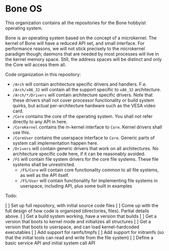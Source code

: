 # Bone OS

This organization contains all the repositories for the Bone hobbyist operating system.

Bone is an operating system based on the concept of a microkernel. The kernel of Bone will have a reduced API set, and small interface. For performance reasons, we will not stick precisely to the microkernel paradigm though; daemons that are needed by most processes will live in the kernel memory space. Still, the address spaces will be distinct and only the Core will access them all.

Code organization in this repository:

* `/Arch` will contain architecture specific drivers and handlers. F.e. `/Arch/x86_32` will contain all the support specific to `x86_32` architecture.
* `/Arch/*/Drivers` will contain architecture specific drivers. Note that these drivers shall not cover processor functionality or build system quirks, but actual per-architecture hardware such as the VESA video card.
* `/Core` contains the core of the operating system. You shall not refer directly to any API in here.
* `/CoreKernel` contains the in-kernel interface to `Core`. Kernel drivers shall use this.
* `/CoreUser` contains the userspace interface to `Core`. Generic parts of system call implementation happen here.
* `/Drivers` will contain generic drivers that work on all architectures. No architecture specific code here, if it can be reasonably avoided.
* `/FS` will contain file system drivers for the core file systems. These file systems shall be unrestricted.
  * `/FS/Core` will contain core functionality common to all file systems, as well as the API itself.
  * `/FS/User` will contain functionality for implementing file systems in userspace, including API, plus some built in examples

Todo:

 [ ] Set up full repository, with initial source code files
 [ ] Come up with the full design of how code is organized (directories, files). Partial details above.
 [ ] Get a build system working, have a version that builds
 [ ] Get a version that boots to kernel mode and initializes all structures
 [ ] Get a version that boots to userspace, and can load kernel-hardcoded executables
 [ ] Add support for ramfs/tmpfs
 [ ] Add support for initramfs (so that the initial tools can read and write from the file system)
 [ ] Define a basic service API and initial system call API
